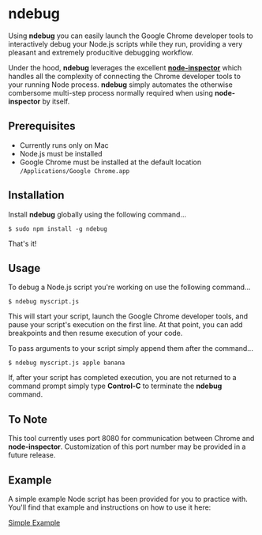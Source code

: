 # ndebug

Using **ndebug** you can easily launch the Google Chrome developer tools to interactively debug your Node.js scripts while they run, providing a very pleasant and extremely producitive debugging workflow.

Under the hood, **ndebug** leverages the excellent [**node-inspector**](https://npmjs.org/package/node-inspector) which handles all the complexity of connecting the Chrome developer tools to your running Node process. **ndebug** simply automates the otherwise combersome multi-step process normally required when using **node-inspector** by itself.

## Prerequisites

- Currently runs only on Mac
- Node.js must be installed
- Google Chrome must be installed at the default location `/Applications/Google Chrome.app`

## Installation

Install **ndebug** globally using the following command...

    $ sudo npm install -g ndebug

That's it!


## Usage

To debug a Node.js script you're working on use the following command...

    $ ndebug myscript.js

This will start your script, launch the Google Chrome developer tools, and pause your script's execution on the first line. At that point, you can add breakpoints and then resume execution of your code.

To pass arguments to your script simply append them after the command...

    $ ndebug myscript.js apple banana

If, after your script has completed execution, you are not returned to a command prompt simply type **Control-C** to terminate the **ndebug** command.

## To Note

This tool currently uses port 8080 for communication between Chrome and **node-inspector**. Customization of this port number may be provided in a future release.

## Example

A simple example Node script has been provided for you to practice with. You'll find that example and instructions on how to use it here:

[Simple Example](https://github.com/Krxtopher/node-ndebug/tree/master/examples/simple)
